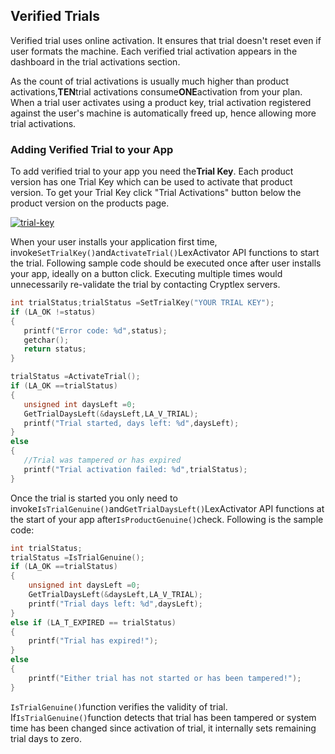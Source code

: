 ## Verified Trials

Verified trial uses online activation. It ensures that trial doesn't reset even if user formats the machine. Each verified trial activation appears in the dashboard in the trial activations section.

As the count of trial activations is usually much higher than product activations,**TEN**trial activations consume**ONE**activation from your plan. When a trial user activates using a product key, trial activation registered against the user's machine is automatically freed up, hence allowing more trial activations.

### Adding Verified Trial to your App

To add verified trial to your app you need the**Trial Key**. Each product version has one Trial Key which can be used to activate that product version. To get your Trial Key click "Trial Activations" button below the product version on the products page.

[![](https://cryptlex.com/public/img/docs/trial-key.png "trial-key")](https://cryptlex.com/public/img/docs/trial-key.png)

When your user installs your application first time, invoke`SetTrialKey()`and`ActivateTrial()`LexActivator API functions to start the trial. Following sample code should be executed once after user installs your app, ideally on a button click. Executing multiple times would unnecessarily re-validate the trial by contacting Cryptlex servers.

```c
int trialStatus;trialStatus =SetTrialKey("YOUR TRIAL KEY");
if (LA_OK !=status)
{
   printf("Error code: %d",status);
   getchar();
   return status;
}

trialStatus =ActivateTrial();
if (LA_OK ==trialStatus)
{
   unsigned int daysLeft =0;
   GetTrialDaysLeft(&daysLeft,LA_V_TRIAL);
   printf("Trial started, days left: %d",daysLeft);
}
else
{
   //Trial was tampered or has expired
   printf("Trial activation failed: %d",trialStatus);
}
```

Once the trial is started you only need to invoke`IsTrialGenuine()`and`GetTrialDaysLeft()`LexActivator API functions at the start of your app after`IsProductGenuine()`check. Following is the sample code:

```c
int trialStatus;
trialStatus =IsTrialGenuine();
if (LA_OK ==trialStatus)
{
    unsigned int daysLeft =0;
    GetTrialDaysLeft(&daysLeft,LA_V_TRIAL);
    printf("Trial days left: %d",daysLeft);
}
else if (LA_T_EXPIRED == trialStatus)
{
    printf("Trial has expired!");
}
else
{
    printf("Either trial has not started or has been tampered!");
}
```

`IsTrialGenuine()`function verifies the validity of trial. If`IsTrialGenuine()`function detects that trial has been tampered or system time has been changed since activation of trial, it internally sets remaining trial days to zero.

